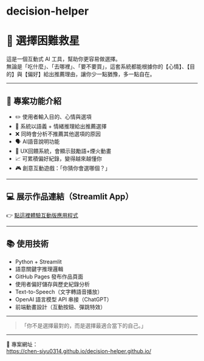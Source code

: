 # decision-helper
# 🎯 選擇困難救星

這是一個互動式 AI 工具，幫助你更容易做選擇。  
無論是「吃什麼」、「去哪裡」、「要不要買」，這套系統都能根據你的【心情】、【目的】與【偏好】給出推薦理由，讓你少一點猶豫，多一點自在。

---

## 🔧 專案功能介紹
- ✏️ 使用者輸入目的、心情與選項
- 🧠 系統以語義 + 情緒推理給出推薦選擇
- ❌ 同時會分析不推薦其他選項的原因
- 🗣️ AI語音說明功能
- 🎈 UX回饋系統，會顯示鼓勵語+煙火動畫
- 📈 可累積偏好紀錄，變得越來越懂你
- 🎮 創意互動遊戲：「你猜你會選哪個？」

---

## 💻 展示作品連結（Streamlit App）
👉 [點這裡體驗互動版應用程式](https://decision-eazy-3yfbdenjabs87bvgrvpbv8.streamlit.app/)

---

## 📚 使用技術
- Python + Streamlit
- 語意關鍵字推理邏輯
- GitHub Pages 發布作品頁面
- 使用者偏好儲存與歷史紀錄分析
- Text-to-Speech（文字轉語音播放）
- OpenAI 語言模型 API 串接（ChatGPT）
- 前端動畫設計（互動按鈕、彈跳特效）

---

> 「你不是選擇最對的，而是選擇最適合當下的自己。」

---

📌 專案網址：  
https://chen-siyu0314.github.io/decision-helper.github.io/
